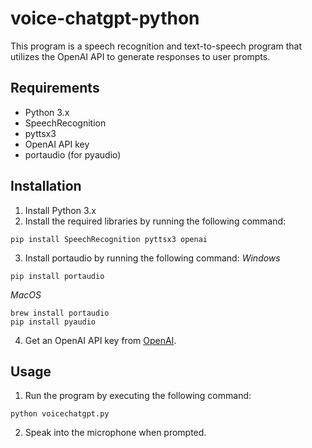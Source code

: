 # voice-chatgpt-python

This program is a speech recognition and text-to-speech program that utilizes the OpenAI API to generate responses to user prompts.

## Requirements
- Python 3.x
- SpeechRecognition
- pyttsx3
- OpenAI API key
- portaudio (for pyaudio)

## Installation
1. Install Python 3.x
2. Install the required libraries by running the following command:
```
pip install SpeechRecognition pyttsx3 openai
```
3. Install portaudio by running the following command:
*Windows*
```
pip install portaudio
```
*MacOS*
```
brew install portaudio
pip install pyaudio
```
4. Get an OpenAI API key from [OpenAI](https://beta.openai.com/signup/).

## Usage
1. Run the program by executing the following command:
```
python voicechatgpt.py
```
2. Speak into the microphone when prompted.
